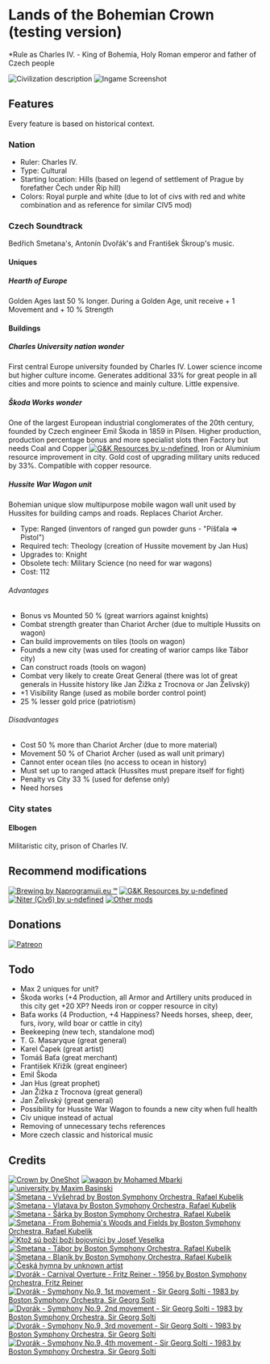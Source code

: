 # Lands of the Bohemian Crown (testing version)

*Rule as Charles IV. - King of Bohemia, Holy Roman emperor and father of Czech people

![Civilization description](https://github.com/Iver88/Unciv-Lands-of-the-Bohemian-Crown/blob/master/Lands%20of%20the%20Bohemian%20Crown/Preview/Civilization%20description.png?raw=true)
![Ingame Screenshot](https://github.com/Iver88/Unciv-Lands-of-the-Bohemian-Crown/blob/master/Lands%20of%20the%20Bohemian%20Crown/Preview/Ingame%20screenshot.png?raw=true)

## Features
Every feature is based on historical context.

### Nation

- Ruler: Charles IV.
- Type: Cultural
- Starting location: Hills (based on legend of settlement of Prague by forefather Čech under Říp hill)
- Colors: Royal purple and white (due to lot of civs with red and white combination and as reference for similar CIV5 mod)

### Czech Soundtrack
Bedřich Smetana's, Antonín Dvořák's and František Škroup's music.

#### Uniques

##### Hearth of Europe
Golden Ages last 50 % longer. During a Golden Age, unit receive + 1 Movement and + 10 % Strength

#### Buildings

##### Charles University nation wonder
First central Europe university founded by Charles IV. Lower science income but higher culture income. Generates additional 33% for great people in all cities and more points to science and mainly culture. Little expensive.

##### Škoda Works wonder
One of the largest European industrial conglomerates of the 20th century, founded by Czech engineer Emil Škoda in 1859 in Pilsen. Higher production, production percentage bonus and more specialist slots then Factory but needs Coal and Copper [![G&K Resources by u-ndefined](https://img.shields.io/badge/u–ndefined-G%26K%20Resources-blue?style=flat-square&logo=appveyor)](https://github.com/u-ndefine/Unciv-Modding), Iron or Aluminium resource improvement in city. Gold cost of upgrading military units reduced by 33%. Compatible with copper resource.

##### Hussite War Wagon unit
Bohemian unique slow multipurpose mobile wagon wall unit used by Hussites for building camps and roads. Replaces Chariot Archer.

- Type: Ranged (inventors of ranged gun powder guns - "Píšťala => Pistol")
- Required tech: Theology (creation of Hussite movement by Jan Hus)
- Upgrades to: Knight
- Obsolete tech: Military Science (no need for war wagons)
- Cost: 112

###### Advantages
- Bonus vs Mounted 50 % (great warriors against knights)
- Combat strength greater than Chariot Archer (due to multiple Hussits on wagon)
- Can build improvements on tiles (tools on wagon)
- Founds a new city (was used for creating of warior camps like Tábor city)
- Can construct roads (tools on wagon)
- Combat very likely to create Great General (there was lot of great generals in Hussite history like Jan Žižka z Trocnova or Jan Želivský)
- +1 Visibility Range (used as mobile border control point)
- 25 % lesser gold price (patriotism)

###### Disadvantages
- Cost 50 % more than Chariot Archer (due to more material)
- Movement 50 % of Chariot Archer (used as wall unit primary)
- Cannot enter ocean tiles (no access to ocean in history)
- Must set up to ranged attack (Hussites must prepare itself for fight)
- Penalty vs City 33 % (used for defense only)
- Need horses

### City states

#### Elbogen
Militaristic city, prison of Charles IV.

## Recommend modifications
[![Brewing by Naprogramuji.eu ℠](https://img.shields.io/badge/Naprogramuji.eu%20%E2%84%A0-Fermentation-blue?style=for-the-badge&logo=appveyor)](https://github.com/Iver88/Unciv-Brewing)
[![G&K Resources by u-ndefined](https://img.shields.io/badge/u–ndefined-G%26K%20Resources-blue?style=for-the-badge&logo=appveyor)](https://github.com/u-ndefine/Unciv-Modding)
[![Niter (Civ6) by u-ndefined](https://img.shields.io/badge/u–ndefined-Niter%20%28Civ6%29-blue?style=for-the-badge&logo=appveyor)](https://github.com/u-ndefine/Unciv-Modding)
[![Other mods](https://img.shields.io/badge/Other%20mods-Feel%20free%20to%20use-blue?style=for-the-badge&logo=appveyor)](https://docs.google.com/spreadsheets/d/1043Ng9ukrL3y8MUXBVl7-C9JsQGnBi5R5mkmS2l7FFg)

## Donations
[![Patreon](https://img.shields.io/badge/Patreon-Donate-blue?style=for-the-badge&logo=patreon)](https://www.patreon.com/tomastriska)

## Todo
- Max 2 uniques for unit?
- Škoda works (+4 Production, all Armor and Artillery units produced in this city get +20 XP? Needs iron or copper resource in city)
- Baťa works (4 Production, +4 Happiness? Needs horses, sheep, deer, furs, ivory, wild boar or cattle in city)
- Beekeeping (new tech, standalone mod)
- T. G. Masaryque (great general)
- Karel Čapek (great artist)
- Tomáš Baťa (great merchant)
- František Křižík (great engineer)
- Emil Škoda
- Jan Hus (great prophet)
- Jan Žižka z Trocnova (great general)
- Jan Želivský (great general)
- Possibility for Hussite War Wagon to founds a new city when full health
- Civ unique instead of actual
- Removing of unnecessary techs references
- More czech classic and historical music

## Credits
[![Crown by OneShot](https://img.shields.io/badge/OneShot-Fermentation%20tech%20icon-blue?style=flat-square&logo=appveyor)](https://thenounproject.com/search/?q=fermenting&i=217198)
[![wagon by Mohamed Mbarki](https://img.shields.io/badge/Mohamed%20Mbarki-Hussite%20war%20Wagon%20unit%20icon-blue?style=flat-square&logo=appveyor)](https://thenounproject.com/search/?q=wagon&i=2054826)
[![university by Maxim Basinski](https://img.shields.io/badge/Maxim%20Basinski-Charles%20University%20wonder%20icon-blue?style=flat-square&logo=appveyor)](https://thenounproject.com/search/?q=university&i=1317068)
[![Smetana - Vyšehrad by Boston Symphony Orchestra, Rafael Kubelik](https://img.shields.io/badge/Boston%20Symphony%20Orchestra%2C%20Rafael%20Kubelik-Bed%C5%99ich%20Smetana%20–%20The%20High%20Castle%20song-blue?style=flat-square&logo=appveyor)](https://www.youtube.com/watch?v=04SMDpMkOI8)
[![Smetana - Vlatava by Boston Symphony Orchestra, Rafael Kubelik](https://img.shields.io/badge/Boston%20Symphony%20Orchestra%2C%20Rafael%20Kubelik-Bed%C5%99ich%20Smetana%20–%20The%20Moldau%20song-blue?style=flat-square&logo=appveyor)](https://www.youtube.com/watch?v=34oeAxETdbc)
[![Smetana - Šárka by Boston Symphony Orchestra, Rafael Kubelik](https://img.shields.io/badge/Boston%20Symphony%20Orchestra%2C%20Rafael%20Kubelik-Bed%C5%99ich%20Smetana%20–%20Šárka%20song-blue?style=flat-square&logo=appveyor)](https://www.youtube.com/watch?v=3G4NKzmfC-Q)
[![Smetana - From Bohemia's Woods and Fields by Boston Symphony Orchestra, Rafael Kubelik](https://img.shields.io/badge/Boston%20Symphony%20Orchestra%2C%20Rafael%20Kubelik-Bed%C5%99ich%20Smetana%20–%20From%20Bohemia%27s%20Woods%20and%20Fields%20song-blue?style=flat-square&logo=appveyor)](https://www.youtube.com/watch?v=BcO4iyY22nA)
[![Ktož sú boží boží bojovníci by Josef Veselka](https://img.shields.io/badge/Josef%20Veselka-Bed%C5%99ich%20Smetana%20–%20Ye%20Who%20Are%20Warriors%20of%20God%20song-blue?style=flat-square&logo=appveyor)](https://www.youtube.com/watch?v=elskCac9wSI)
[![Smetana - Tábor by Boston Symphony Orchestra, Rafael Kubelik](https://img.shields.io/badge/Boston%20Symphony%20Orchestra%2C%20Rafael%20Kubelik-Bed%C5%99ich%20Smetana%20–%20Ye%20Who%20Are%20Warriors%20of%20God%20song-blue?style=flat-square&logo=appveyor)](https://www.youtube.com/watch?v=YsC5KSjlJL4)
[![Smetana - Blaník by Boston Symphony Orchestra, Rafael Kubelik](https://img.shields.io/badge/Boston%20Symphony%20Orchestra%2C%20Rafael%20Kubelik-Bed%C5%99ich%20Smetana%20–%20Blaník%20song-blue?style=flat-square&logo=appveyor)](https://www.youtube.com/watch?v=U3OlxR2tq-A)
[![Česká hymna by unknown artist](https://img.shields.io/badge/Unknown%20artist-Franti%C5%A1ek%20%C5%A0kroup%20–%20Where%20my%20home%20song-blue?style=flat-square&logo=appveyor)](https://www.youtube.com/watch?v=vOtoPi9hfCo)
[![Dvorák - Carnival Overture - Fritz Reiner - 1956 by Boston Symphony Orchestra, Fritz Reiner](https://img.shields.io/badge/Boston%20Symphony%20Orchestra%2C%20Fritz%20Reiner-Anton%C3%ADn%20Dvo%C5%99%C3%A1k%20–%20Carnival%20Overture%20song-blue?style=flat-square&logo=appveyor)](https://www.youtube.com/watch?v=bEBl_d9DGpc)
[![Dvorák - Symphony No.9, 1st movement - Sir Georg Solti - 1983 by Boston Symphony Orchestra, Sir Georg Solti](https://img.shields.io/badge/Boston%20Symphony%20Orchestra%2C%20Sir%20Georg%20Solti-Anton%C3%ADn%20Dvo%C5%99%C3%A1k%20–%20From%20the%20New%20World%2C%201st%20movement%20song-blue?style=flat-square&logo=appveyor)](https://www.youtube.com/watch?v=OlKixeZkP4c)
[![Dvorák - Symphony No.9, 2nd movement - Sir Georg Solti - 1983 by Boston Symphony Orchestra, Sir Georg Solti](https://img.shields.io/badge/Boston%20Symphony%20Orchestra%2C%20Sir%20Georg%20Solti-Anton%C3%ADn%20Dvo%C5%99%C3%A1k%20–%20From%20the%20New%20World%2C%202nd%20movement%20song-blue?style=flat-square&logo=appveyor)](https://www.youtube.com/watch?v=nsQ65cF2Ew4)
[![Dvorák - Symphony No.9, 3rd movement - Sir Georg Solti - 1983 by Boston Symphony Orchestra, Sir Georg Solti](https://img.shields.io/badge/Boston%20Symphony%20Orchestra%2C%20Sir%20Georg%20Solti-Anton%C3%ADn%20Dvo%C5%99%C3%A1k%20–%20From%20the%20New%20World%2C%203rd%20movement%20song-blue?style=flat-square&logo=appveyor)](https://www.youtube.com/watch?v=soGhN8ByS9U)
[![Dvorák - Symphony No.9, 4th movement - Sir Georg Solti - 1983 by Boston Symphony Orchestra, Sir Georg Solti](https://img.shields.io/badge/Boston%20Symphony%20Orchestra%2C%20Sir%20Georg%20Solti-Anton%C3%ADn%20Dvo%C5%99%C3%A1k%20–%20From%20the%20New%20World%2C%204th%20movement%20song-blue?style=flat-square&logo=appveyor)](https://www.youtube.com/watch?v=hPgoHOpRzdY)
